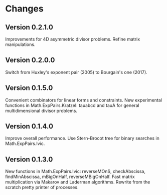 Changes
=======

Version 0.2.1.0
----------------

Improvements for 4D asymmetric divisor problems.
Refine matrix manipulations.

Version 0.2.0.0
----------------

Switch from Huxley's exponent pair (2005) to Bourgain's one (2017).

Version 0.1.5.0
----------------

Convenient combinators for linear forms and constraints.
New experimental functions in Math.ExpPairs.Kratzel: tauabcd and tauA for general multidimensional divisor problems.

Version 0.1.4.0
----------------

Improve overall performance.
Use Stern-Brocot tree for binary searches in Math.ExpPairs.Ivic.

Version 0.1.3.0
----------------

New functions in Math.ExpPairs.Ivic: reverseMOnS, checkAbscissa, findMinAbscissa, mBigOnHalf, reverseMBigOnHalf.
Fast matrix multiplication via Makarov and Laderman algorithms.
Rewrite from the scratch pretty printer of processes.
